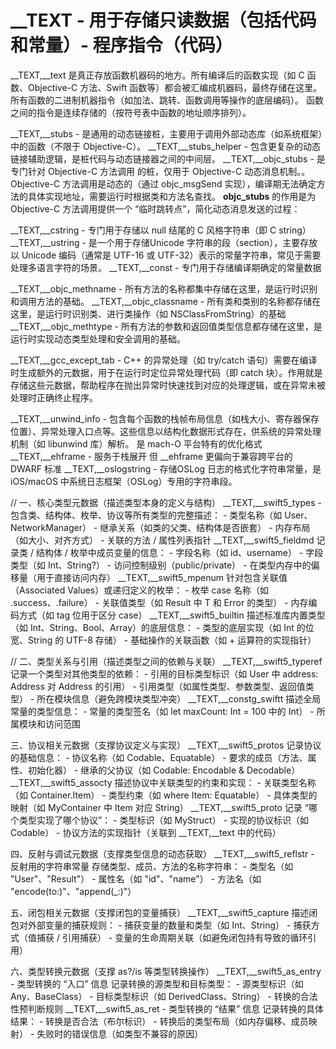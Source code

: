 
# __TEXT - 用于存储只读数据（包括代码和常量）- 程序指令（代码）

__TEXT,__text 是真正存放函数机器码的地方。所有编译后的函数实现（如 C 函数、Objective-C 方法、Swift 函数等）都会被汇编成机器码，最终存储在这里。
所有函数的二进制机器指令（如加法、跳转、函数调用等操作的底层编码）。
函数之间的指令是连续存储的（按符号表中函数的地址顺序排列）。

__TEXT,__stubs - 是通用的动态链接桩，主要用于调用外部动态库（如系统框架）中的函数（不限于 Objective-C）。
__TEXT,__stubs_helper - 包含更复杂的动态链接辅助逻辑，是桩代码与动态链接器之间的中间层。
__TEXT,__objc_stubs - 是专门针对 Objective-C 方法调用 的桩，仅用于 Objective-C 动态消息机制。。
    Objective-C 方法调用是动态的（通过 objc_msgSend 实现），编译期无法确定方法的具体实现地址，需要运行时根据类和方法名查找。
    __objc_stubs__ 的作用是为 Objective-C 方法调用提供一个 “临时跳转点”，简化动态消息发送的过程：


__TEXT,__cstring - 专门用于存储以 null 结尾的 C 风格字符串（即 C string）
__TEXT,__ustring - 是一个用于存储Unicode 字符串的段（section），主要存放以 Unicode 编码（通常是 UTF-16 或 UTF-32）表示的常量字符串，常见于需要处理多语言字符的场景。
__TEXT,__const - 专门用于存储编译期确定的常量数据


__TEXT,__objc_methname - 所有方法的名称都集中存储在这里，是运行时识别和调用方法的基础。
__TEXT,__objc_classname - 所有类和类别的名称都存储在这里，是运行时识别类、进行类操作（如 NSClassFromString）的基础
__TEXT,__objc_methtype - 所有方法的参数和返回值类型信息都存储在这里，是运行时实现动态类型处理和安全调用的基础。


__TEXT,__gcc_except_tab - C++ 的异常处理（如 try/catch 语句）需要在编译时生成额外的元数据，用于在运行时定位异常处理代码（即 catch 块）。作用就是存储这些元数据，帮助程序在抛出异常时快速找到对应的处理逻辑，或在异常未被处理时正确终止程序。


__TEXT,__unwind_info - 包含每个函数的栈帧布局信息（如栈大小、寄存器保存位置）、异常处理入口点等。这些信息以结构化数据形式存在，供系统的异常处理机制（如 libunwind 库）解析。 是 mach-O 平台特有的优化格式
__TEXT,__ehframe - 服务于栈展开 但 __ehframe 更偏向于兼容跨平台的 DWARF 标准
__TEXT,__oslogstring - 存储OSLog 日志的格式化字符串常量，是 iOS/macOS 中系统日志框架（OSLog）专用的字符串段。


// 一、核心类型元数据（描述类型本身的定义与结构）
__TEXT,__swift5_types
    - 包含类、结构体、枚举、协议等所有类型的完整描述：
    - 类型名称（如 User、NetworkManager）
    - 继承关系（如类的父类、结构体是否嵌套）
    - 内存布局（如大小、对齐方式）
    - 关联的方法 / 属性列表指针
__TEXT,__swift5_fieldmd
    记录类 / 结构体 / 枚举中成员变量的信息：
    - 字段名称（如 id、username）
    - 字段类型（如 Int、String?）
    - 访问控制级别（public/private）
    - 在类型内存中的偏移量（用于直接访问内存）
__TEXT,__swift5_mpenum
    针对包含关联值（Associated Values）或递归定义的枚举：
    - 枚举 case 名称（如 .success、.failure）
    - 关联值类型（如 Result<T> 中 T 和 Error 的类型）
    - 内存编码方式（如 tag 位用于区分 case）
__TEXT,__swift5_builtin
    描述标准库内置类型（如 Int、String、Bool、Array）的底层信息：
    - 类型的底层实现（如 Int 的位宽、String 的 UTF-8 存储）
    - 基础操作的关联函数（如 + 运算符的实现指针）

// 二、类型关系与引用（描述类型之间的依赖与关联）
__TEXT,__swift5_typeref
    记录一个类型对其他类型的依赖：
    - 引用的目标类型标识（如 User 中 address: Address 对 Address 的引用）
    - 引用类型（如属性类型、参数类型、返回值类型）
    - 所在模块信息（避免跨模块类型冲突）
__TEXT,__constg_swiftt
    描述全局常量的类型信息：
    - 常量的类型签名（如 let maxCount: Int = 100 中的 Int）
    - 所属模块和访问范围

三、协议相关元数据（支撑协议定义与实现）
__TEXT,__swift5_protos
    记录协议的基础信息：
    - 协议名称（如 Codable、Equatable）
    - 要求的成员（方法、属性、初始化器）
    - 继承的父协议（如 Codable: Encodable & Decodable）
__TEXT,__swift5_assocty
    描述协议中关联类型的约束和实现：
    - 关联类型名称（如 Container.Item）
    - 类型约束（如 where Item: Equatable）
    - 具体类型的映射（如 MyContainer 中 Item 对应 String）
__TEXT,__swift5_proto
    记录 “哪个类型实现了哪个协议”：
    - 类型标识（如 MyStruct）
    - 实现的协议标识（如 Codable）
    - 协议方法的实现指针（关联到 __TEXT,__text 中的代码）

四、反射与调试元数据（支撑类型信息的动态获取）
__TEXT,__swift5_reflstr - 反射用的字符串常量
    存储类型、成员、方法的名称字符串：
    - 类型名（如 "User"、"Result<Int>"）
    - 属性名（如 "id"、"name"）
    - 方法名（如 "encode(to:)"、"append(_:)"）
   
五、闭包相关元数据（支撑闭包的变量捕获）
__TEXT,__swift5_capture
    描述闭包对外部变量的捕获规则：
    - 捕获变量的数量和类型（如 Int、String）
    - 捕获方式（值捕获 / 引用捕获）
    - 变量的生命周期关联（如避免闭包持有导致的循环引用）

六、类型转换元数据（支撑 as?/is 等类型转换操作）
__TEXT,__swift5_as_entry - 类型转换的 “入口” 信息
    记录转换的源类型和目标类型：
    - 源类型标识（如 Any、BaseClass）
    - 目标类型标识（如 DerivedClass、String）
    - 转换的合法性预判断规则
__TEXT,__swift5_as_ret - 类型转换的 “结果” 信息
    记录转换的具体结果：
    - 转换是否合法（布尔标识）
    - 转换后的类型布局（如内存偏移、成员映射）
    - 失败时的错误信息（如类型不兼容的原因）
